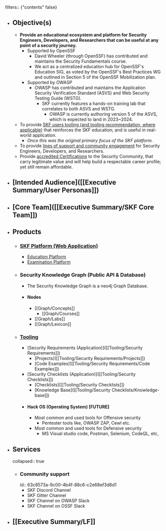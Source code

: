 filters:: {"contents" false}

- ## Objective(s)
	- **Provide an educational ecosystem and platform for Security Engineers, Developers, and Researchers that can be useful at any point of a security journey.**
		- Supported by OpenSSF
			- David Wheeler (through OpenSSF) has contributed and maintains the Security Fundamentals course.
			- We act as a centralized education hub for OpenSSF's Education SIG, as voted by the OpenSSF's Best Practices WG and outlined in Section 5 of the OpenSSF Mobilization plan.
		- Supported by OWASP
			- OWASP has contributed and maintains the Application Security Verification Standard (ASVS) and Web Security Testing Guide (WSTG).
				- SKF currently features a hands-on training lab that correlates to both ASVS and WSTG.
					- OWASP is currently authoring version 5 of the ASVS, which is expected to land in 2023~2024.
	- To provide [SKF users tooling (and tooling recommendation, where applicable)]([[Tooling]]) that reinforces the SKF education; and is useful in real-world application.
		- *Once this was the original primary focus of the SKF platform.*
	- To provide [lines of support and community engagement](((63c8573a-9c00-4b4f-88c6-c2e68ef3d6d1))) for Security Engineers, Developers, and Researchers.
	- Provide [accredited Certifications]([[Platform/Examination]]) to the Security Community, that carry legitimate value and will help build a respectable career profile; yet still remain affordable.
- ## [Intended Audience]([[Executive Summary/User Personas]])
- ## [Core Team]([[Executive Summary/SKF Core Team]])
- ## Products
	- ### [SKF Platform  (Web Application)]([[Platform]])
		- [Education Platform]([[Platform/Education]])
		- [Examination Platform]([[Platform/Examination]])
	- ### Security Knowledge Graph (Public API & Database)
		- The Security Knowledge Graph is a neo4j Graph Database.
		- #### Nodes
			- [[Graph/Concepts]]
				- [[Graph/Courses]]
			- [[Graph/Labs]]
			- [[Graph/Lexicon]]
	- ### [Tooling]([[Tooling]])
		- [Security Requirements (Application)]([[Tooling/Security Requirements]])
			- [Projects]([[Tooling/Security Requirements/Projects]])
			- [Code Examples]([[Tooling/Security Requirements/Code Examples]])
		- [Security Checklists (Application)]([[Tooling/Security Checklists]])
			- [Checklists]([[Tooling/Security Checklists]])
			- [Knowledge Base]([[Tooling/Security Checklists/Knowledge-base]])
		- #### Hack OS (Operating System) [FUTURE]
			- Most common and used tools for Offensive security
				- Pentester tools like, OWASP ZAP, Cewl etc.
			- Most common and used tools for Defensive security
				- MS Visual studio code, Postman, Selenium, CodeQL, etc,
- ## Services
  collapsed:: true
	- ### Community support
	  id:: 63c8573a-9c00-4b4f-88c6-c2e68ef3d6d1
		- SKF Discord Channel
		- SKF Gitter Channel
		- SKF Channel on OWASP Slack
		- SKF Channel on OSSF Slack
- ## [[Executive Summary/LF]]